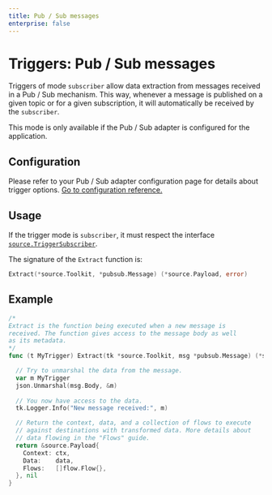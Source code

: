 ```yaml
---
title: Pub / Sub messages
enterprise: false
---
```


# Triggers: Pub / Sub messages

Triggers of mode `subscriber` allow data extraction from messages received in a
Pub / Sub mechanism. This way, whenever a message is published on a given topic
or for a given subscription, it will automatically be received by the `subscriber`.

This mode is only available if the Pub / Sub adapter is configured for the application.

## Configuration

Please refer to your Pub / Sub adapter configuration page for details about trigger
options. [Go to configuration reference.](http://localhost:2000/blacksmith/options)

## Usage

If the trigger mode is `subscriber`, it must respect the interface
[`source.TriggerSubscriber`](https://pkg.go.dev/github.com/nunchistudio/blacksmith/flow/source?tab=doc#TriggerSubscriber).

The signature of the `Extract` function is:
```go
Extract(*source.Toolkit, *pubsub.Message) (*source.Payload, error)
```

## Example

```go
/*
Extract is the function being executed when a new message is
received. The function gives access to the message body as well
as its metadata.
*/
func (t MyTrigger) Extract(tk *source.Toolkit, msg *pubsub.Message) (*source.Payload, error) {

  // Try to unmarshal the data from the message.
  var m MyTrigger
  json.Unmarshal(msg.Body, &m)
  
  // You now have access to the data.
  tk.Logger.Info("New message received:", m)

  // Return the context, data, and a collection of flows to execute
  // against destinations with transformed data. More details about
  // data flowing in the "Flows" guide.
  return &source.Payload{
    Context: ctx,
    Data:    data,
    Flows:   []flow.Flow{},
  }, nil
}
```
